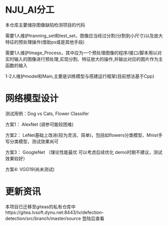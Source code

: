 # NJU_AI分工

本仓库主要储存图像缺陷检测项目的代码

需要1人维护tranning_set和test_set，图像应当经过分割(分割到小尺寸)以及放大特征的预处理操作(借助ps或是其他手段)

需要1人维护Image_Process，其中应为一个预处理图像的程序/接口/脚本用以对实时输入的图像进行预处理,实现分割、特征放大的操作,并输出对应的图片作为主函数的输入

1-2人维护model和Main,主要是训练模型与搭建运行框架(目前想法基于Cpp)



# 网络模型设计

测试用例：Dog vs Cats, Flower Classifer

方案1： AlexNet  (调参可能较困难)

方案2： LeNet基础上改进(较为灵活、简单)，包括如flowers分类模型、Mnist手写分类模型，测试效果尚可

方案3： GoogleNet （理论性能最优 可以考虑后续优化 demo时期不建议，测试效果较好）

方案4:  VGG19(尚未测试)


# 更新资讯

本项目已迁移至giteas的私有仓库中https://gitea.lvsoft.dynu.net:8443/lv/defection-detection/src/branch/master/source 登陆后查看
